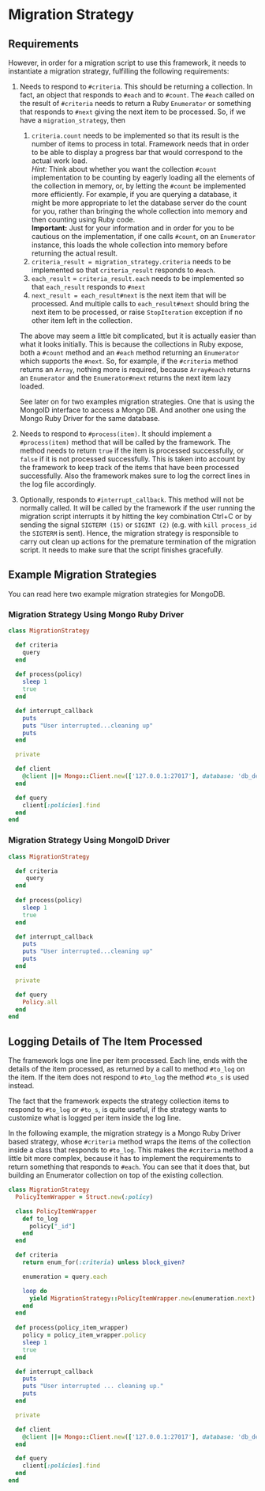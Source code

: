 # Migration Strategy

## Requirements

However, in order for a migration script to use this framework, it needs to instantiate
a migration strategy, fulfilling the following requirements:

1. Needs to respond to `#criteria`. This should be returning a collection. In fact, an object that responds to `#each`
   and to `#count`. The `#each` called on the result of `#criteria` needs to return a Ruby `Enumerator` or something that
   responds to `#next` giving the next item to be processed.
   So, if we have a `migration_strategy`, then

   1. `criteria.count` needs to be implemented so that its result is the number of items to process in total. Framework needs
       that in order to be able to display a progress bar that would correspond to the actual work load.<br/>
       *Hint:* Think about whether you want the collection `#count` implementation to be counting by eagerly loading
       all the elements of the collection in memory, or, by letting the `#count` be implemented more efficiently. For
       example, if you are querying a database, it might be more appropriate to let the database server do the count for you,
       rather than bringing the whole collection into memory and then counting using Ruby code.<br/>
       **Important:** Just for your information and in order for you to be cautious on the implementation, if one calls `#count`,
       on an `Enumerator` instance, this loads the whole collection into memory before returning the actual result.
   2. `criteria_result = migration_strategy.criteria` needs to be implemented so that `criteria_result` responds
      to `#each`.
   2. `each_result` = `criteria_result.each` needs to be implemented so that `each_result` responds to `#next`
   3. `next_result = each_result#next` is the next item that will be processed. And multiple calls to
      `each_result#next` should bring the next item to be processed, or raise `StopIteration` exception if
      no other item left in the collection.

   The above may seem a little bit complicated, but it is actually easier than what it looks initially. This is because
   the collections in Ruby expose, both a `#count` method and an `#each` method returning an `Enumerator` which supports the `#next`.
   So, for example, if the `#criteria` method returns an `Array`, nothing more is required, because `Array#each`
   returns an `Enumerator` and the `Enumerator#next` returns the next item lazy loaded.

   See later on for two examples migration strategies. One that is using the MongoID interface to access a Mongo DB.
   And another one using the Mongo Ruby Driver for the same database.

1. Needs to respond to `#process(item)`. It should implement a `#process(item)` method that
   will be called by the framework. The method needs to return `true` if the item is processed successfully,
   or `false` if it is not processed successfully. This is taken into account by the framework to keep
   track of the items that have been processed successfully. Also the framework makes sure to log the
   correct lines in the log file accordingly.

1. Optionally, responds to `#interrupt_callback`. This method will not be normally called. It will be called by
   the framework if the user running the migration script interrupts it by hitting the key combination Ctrl+C or by sending
   the signal `SIGTERM (15)` or `SIGINT (2)` (e.g. with `kill process_id` the `SIGTERM` is sent). Hence, the migration strategy
   is responsible to carry out clean up actions for the premature termination of the migration script. It needs to make sure
   that the script finishes gracefully.

## Example Migration Strategies

You can read here two example migration strategies for MongoDB.

### Migration Strategy Using Mongo Ruby Driver

``` ruby
class MigrationStrategy

  def criteria
    query
  end
  
  def process(policy)
    sleep 1
    true
  end

  def interrupt_callback
    puts
    puts "User interrupted...cleaning up"
    puts
  end

  private

  def client
    @client ||= Mongo::Client.new(['127.0.0.1:27017'], database: 'db_development')
  end

  def query
    client[:policies].find
  end
end
```

### Migration Strategy Using MongoID Driver

``` ruby
class MigrationStrategy

  def criteria
     query
  end
  
  def process(policy)
    sleep 1
    true
  end

  def interrupt_callback
    puts
    puts "User interrupted...cleaning up"
    puts
  end

  private

  def query
    Policy.all
  end
end
```

## Logging Details of The Item Processed

The framework logs one line per item processed. Each line, ends with the details of the item processed,
as returned by a call to method `#to_log` on the item. If the item does not respond to `#to_log` the
method `#to_s` is used instead.

The fact that the framework expects the strategy collection items to respond to `#to_log` or `#to_s`, is
quite useful, if the strategy wants to customize what is logged per item inside the log line.

In the following example, the migration strategy is a Mongo Ruby Driver based strategy, whose `#criteria` method
wraps the items of the collection inside a class that responds to `#to_log`. This makes the `#criteria` method
a little bit more complex, because it has to implement the requirements to return something that responds to `#each`.
You can see that it does that, but building an Enumerator collection on top of the existing collection.

``` ruby
class MigrationStrategy
  PolicyItemWrapper = Struct.new(:policy)

  class PolicyItemWrapper
    def to_log
      policy["_id"]
    end
  end

  def criteria
    return enum_for(:criteria) unless block_given?

    enumeration = query.each

    loop do
      yield MigrationStrategy::PolicyItemWrapper.new(enumeration.next)
    end
  end
  
  def process(policy_item_wrapper)
    policy = policy_item_wrapper.policy
    sleep 1
    true
  end

  def interrupt_callback
    puts
    puts "User interrupted ... cleaning up."
    puts
  end

  private

  def client
    @client ||= Mongo::Client.new(['127.0.0.1:27017'], database: 'db_development')
  end

  def query
    client[:policies].find
  end
end
```
